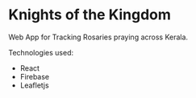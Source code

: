 # Knights of the Kingdom
Web App for Tracking Rosaries praying across Kerala.

Technologies used:
- React
- Firebase
- Leafletjs
